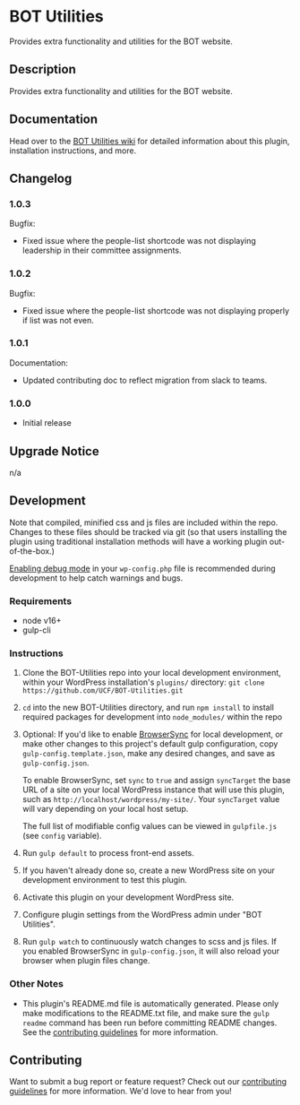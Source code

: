 # BOT Utilities #

Provides extra functionality and utilities for the BOT website.


## Description ##

Provides extra functionality and utilities for the BOT website.


## Documentation ##

Head over to the [BOT Utilities wiki](https://github.com/UCF/BOT-Utilities/wiki) for detailed information about this plugin, installation instructions, and more.


## Changelog ##

### 1.0.3 ###
Bugfix:
* Fixed issue where the people-list shortcode was not displaying leadership in their committee assignments.

### 1.0.2 ###
Bugfix:
* Fixed issue where the people-list shortcode was not displaying properly if list was not even.

### 1.0.1 ###
Documentation:
* Updated contributing doc to reflect migration from slack to teams.

### 1.0.0 ###
* Initial release


## Upgrade Notice ##

n/a


## Development ##

Note that compiled, minified css and js files are included within the repo.  Changes to these files should be tracked via git (so that users installing the plugin using traditional installation methods will have a working plugin out-of-the-box.)

[Enabling debug mode](https://codex.wordpress.org/Debugging_in_WordPress) in your `wp-config.php` file is recommended during development to help catch warnings and bugs.

### Requirements ###
* node v16+
* gulp-cli

### Instructions ###
1. Clone the BOT-Utilities repo into your local development environment, within your WordPress installation's `plugins/` directory: `git clone https://github.com/UCF/BOT-Utilities.git`
2. `cd` into the new BOT-Utilities directory, and run `npm install` to install required packages for development into `node_modules/` within the repo
3. Optional: If you'd like to enable [BrowserSync](https://browsersync.io) for local development, or make other changes to this project's default gulp configuration, copy `gulp-config.template.json`, make any desired changes, and save as `gulp-config.json`.

    To enable BrowserSync, set `sync` to `true` and assign `syncTarget` the base URL of a site on your local WordPress instance that will use this plugin, such as `http://localhost/wordpress/my-site/`.  Your `syncTarget` value will vary depending on your local host setup.

    The full list of modifiable config values can be viewed in `gulpfile.js` (see `config` variable).
3. Run `gulp default` to process front-end assets.
4. If you haven't already done so, create a new WordPress site on your development environment to test this plugin.
5. Activate this plugin on your development WordPress site.
6. Configure plugin settings from the WordPress admin under "BOT Utilities".
7. Run `gulp watch` to continuously watch changes to scss and js files. If you enabled BrowserSync in `gulp-config.json`, it will also reload your browser when plugin files change.

### Other Notes ###
* This plugin's README.md file is automatically generated. Please only make modifications to the README.txt file, and make sure the `gulp readme` command has been run before committing README changes.  See the [contributing guidelines](https://github.com/UCF/BOT-Utilities/blob/master/CONTRIBUTING.md) for more information.


## Contributing ##

Want to submit a bug report or feature request?  Check out our [contributing guidelines](https://github.com/UCF/BOT-Utilities/blob/master/CONTRIBUTING.md) for more information.  We'd love to hear from you!
